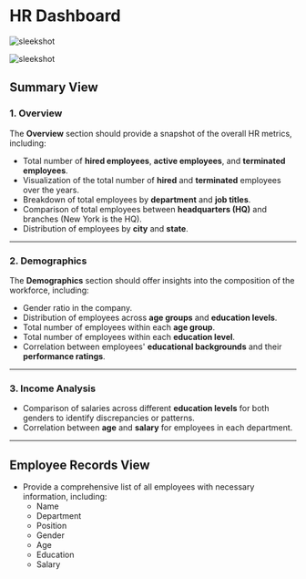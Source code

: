 #  HR Dashboard  

![sleekshot](https://github.com/user-attachments/assets/5ae4ee3e-b114-4a3c-bf5a-9d4f73971444)

![sleekshot](https://github.com/user-attachments/assets/6294d8a1-0425-47a1-9a3d-4133ccef4727)


## Summary View  

### 1. Overview  
The **Overview** section should provide a snapshot of the overall HR metrics, including:  
- Total number of **hired employees**, **active employees**, and **terminated employees**.  
- Visualization of the total number of **hired** and **terminated** employees over the years.  
- Breakdown of total employees by **department** and **job titles**.  
- Comparison of total employees between **headquarters (HQ)** and branches (New York is the HQ).  
- Distribution of employees by **city** and **state**.  

---

### 2. Demographics  
The **Demographics** section should offer insights into the composition of the workforce, including:  
- Gender ratio in the company.  
- Distribution of employees across **age groups** and **education levels**.  
- Total number of employees within each **age group**.  
- Total number of employees within each **education level**.  
- Correlation between employees' **educational backgrounds** and their **performance ratings**.  

---

### 3. Income Analysis  
- Comparison of salaries across different **education levels** for both genders to identify discrepancies or patterns.  
- Correlation between **age** and **salary** for employees in each department.  

---

## Employee Records View  
- Provide a comprehensive list of all employees with necessary information, including:  
  - Name  
  - Department  
  - Position  
  - Gender  
  - Age  
  - Education  
  - Salary  


